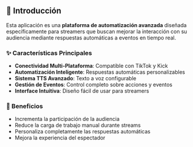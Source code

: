 
## 🚀 Introducción

Esta aplicación es una **plataforma de automatización avanzada** diseñada específicamente para streamers que buscan mejorar la interacción con su audiencia mediante respuestas automáticas a eventos en tiempo real.

### ✨ Características Principales
- **Conectividad Multi-Plataforma**: Compatible con TikTok y Kick
- **Automatización Inteligente**: Respuestas automáticas personalizables
- **Sistema TTS Avanzado**: Texto a voz configurable
- **Gestión de Eventos**: Control completo sobre acciones y eventos
- **Interface Intuitiva**: Diseño fácil de usar para streamers

### 🎯 Beneficios
- Incrementa la participación de la audiencia
- Reduce la carga de trabajo manual durante streams
- Personaliza completamente las respuestas automáticas
- Mejora la experiencia del espectador

